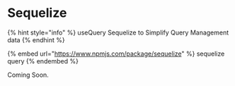 # Sequelize

{% hint style="info" %}
useQuery Sequelize to Simplify Query Management data
{% endhint %}

{% embed url="https://www.npmjs.com/package/sequelize" %}
sequelize query
{% endembed %}

Coming Soon.
